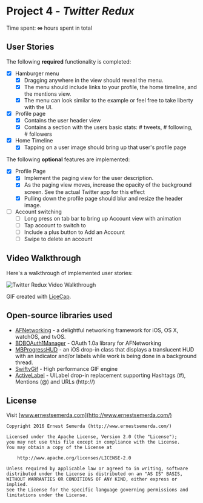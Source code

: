 # Project 4 - *Twitter Redux*

Time spent: **∞** hours spent in total

## User Stories

The following **required** functionality is completed:

- [x] Hamburger menu
   - [x] Dragging anywhere in the view should reveal the menu.
   - [x] The menu should include links to your profile, the home timeline, and the mentions view.
   - [x] The menu can look similar to the example or feel free to take liberty with the UI.
- [x] Profile page
   - [x] Contains the user header view
   - [x] Contains a section with the users basic stats: # tweets, # following, # followers
- [x] Home Timeline
   - [x] Tapping on a user image should bring up that user's profile page

The following **optional** features are implemented:

- [x] Profile Page
   - [x] Implement the paging view for the user description.
   - [x] As the paging view moves, increase the opacity of the background screen. See the actual Twitter app for this effect
   - [x] Pulling down the profile page should blur and resize the header image.
- [ ] Account switching
   - [ ] Long press on tab bar to bring up Account view with animation
   - [ ] Tap account to switch to
   - [ ] Include a plus button to Add an Account
   - [ ] Swipe to delete an account

## Video Walkthrough

Here's a walkthrough of implemented user stories:

<img src='https://github.com/semerda/CodePath-Twitter/blob/master/twitterredux-anim.gif' title='Twitter Redux Video Walkthrough' width='' alt='Twitter Redux Video Walkthrough' loop=infinite />

GIF created with [LiceCap](http://www.cockos.com/licecap/).

## Open-source libraries used

- [AFNetworking](https://github.com/AFNetworking/AFNetworking) - a delightful networking framework for iOS, OS X, watchOS, and tvOS.
- [BDBOAuth1Manager](https://github.com/bdbergeron/BDBOAuth1Manager) - OAuth 1.0a library for AFNetworking
- [MBProgressHUD](https://github.com/jdg/MBProgressHUD) - an iOS drop-in class that displays a translucent HUD with an indicator and/or labels while work is being done in a background thread.
- [SwiftyGif](https://github.com/kirualex/SwiftyGif) - High performance GIF engine
- [ActiveLabel](https://github.com/optonaut/ActiveLabel.swift) - UILabel drop-in replacement supporting Hashtags (#), Mentions (@) and URLs (http://)

## License

Visit [www.ernestsemerda.com](http://www.ernestsemerda.com/)

    Copyright 2016 Ernest Semerda (http://www.ernestsemerda.com/)

    Licensed under the Apache License, Version 2.0 (the "License");
    you may not use this file except in compliance with the License.
    You may obtain a copy of the License at

        http://www.apache.org/licenses/LICENSE-2.0

    Unless required by applicable law or agreed to in writing, software
    distributed under the License is distributed on an "AS IS" BASIS,
    WITHOUT WARRANTIES OR CONDITIONS OF ANY KIND, either express or implied.
    See the License for the specific language governing permissions and
    limitations under the License.